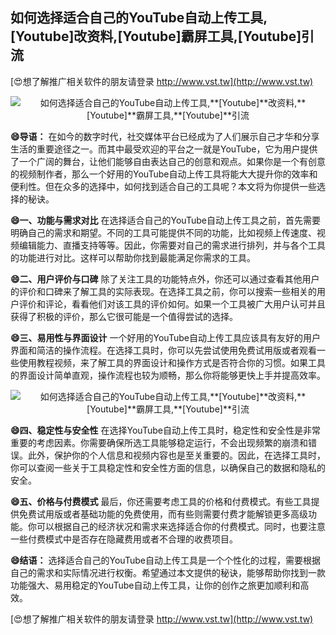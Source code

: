 ## **如何选择适合自己的YouTube自动上传工具,**[Youtube]**改资料,**[Youtube]**霸屏工具,**[Youtube]**引流**

[😍想了解推广相关软件的朋友请登录 http://www.vst.tw](http://www.vst.tw)

 <center><img src="https://vst.tw/MP4/tuiguang/png/0.png" alt="如何选择适合自己的YouTube自动上传工具,**[Youtube]**改资料,**[Youtube]**霸屏工具,**[Youtube]**引流"></center>

**😄导语：**
在如今的数字时代，社交媒体平台已经成为了人们展示自己才华和分享生活的重要途径之一。而其中最受欢迎的平台之一就是YouTube，它为用户提供了一个广阔的舞台，让他们能够自由表达自己的创意和观点。如果你是一个有创意的视频制作者，那么一个好用的YouTube自动上传工具将能大大提升你的效率和便利性。但在众多的选择中，如何找到适合自己的工具呢？本文将为你提供一些选择的秘诀。

**😄一、功能与需求对比**
在选择适合自己的YouTube自动上传工具之前，首先需要明确自己的需求和期望。不同的工具可能提供不同的功能，比如视频上传速度、视频编辑能力、直播支持等等。因此，你需要对自己的需求进行排列，并与各个工具的功能进行对比。这样可以帮助你找到最能满足你需求的工具。

**😄二、用户评价与口碑**
除了关注工具的功能特点外，你还可以通过查看其他用户的评价和口碑来了解工具的实际表现。在选择工具之前，你可以搜索一些相关的用户评价和评论，看看他们对该工具的评价如何。如果一个工具被广大用户认可并且获得了积极的评价，那么它很可能是一个值得尝试的选择。

**😄三、易用性与界面设计**
一个好用的YouTube自动上传工具应该具有友好的用户界面和简洁的操作流程。在选择工具时，你可以先尝试使用免费试用版或者观看一些使用教程视频，来了解工具的界面设计和操作方式是否符合你的习惯。如果工具的界面设计简单直观，操作流程也较为顺畅，那么你将能够更快上手并提高效率。

 <center><img src="https://vst.tw/MP4/tuiguang/png/6.png" alt="如何选择适合自己的YouTube自动上传工具,**[Youtube]**改资料,**[Youtube]**霸屏工具,**[Youtube]**引流"></center>

**😄四、稳定性与安全性**
在选择YouTube自动上传工具时，稳定性和安全性是非常重要的考虑因素。你需要确保所选工具能够稳定运行，不会出现频繁的崩溃和错误。此外，保护你的个人信息和视频内容也是至关重要的。因此，在选择工具时，你可以查阅一些关于工具稳定性和安全性方面的信息，以确保自己的数据和隐私的安全。

**😄五、价格与付费模式**
最后，你还需要考虑工具的价格和付费模式。有些工具提供免费试用版或者基础功能的免费使用，而有些则需要付费才能解锁更多高级功能。你可以根据自己的经济状况和需求来选择适合你的付费模式。同时，也要注意一些付费模式中是否存在隐藏费用或者不合理的收费项目。

**😄结语：**
选择适合自己的YouTube自动上传工具是一个个性化的过程，需要根据自己的需求和实际情况进行权衡。希望通过本文提供的秘诀，能够帮助你找到一款功能强大、易用稳定的YouTube自动上传工具，让你的创作之旅更加顺利和高效。

[😍想了解推广相关软件的朋友请登录 http://www.vst.tw](http://www.vst.tw)



